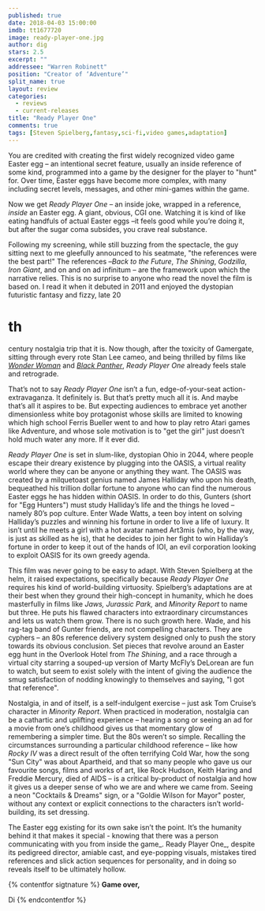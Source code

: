 ```yaml
---
published: true
date: 2018-04-03 15:00:00
imdb: tt1677720
image: ready-player-one.jpg
author: dig
stars: 2.5
excerpt: ""
addressee: "Warren Robinett"
position: "Creator of ‘Adventure’"
split_name: true
layout: review
categories: 
  - reviews
  - current-releases
title: "Ready Player One"
comments: true
tags: [Steven Spielberg,fantasy,sci-fi,video games,adaptation]
---
```

You are credited with creating the first widely recognized video game Easter egg – an intentional secret feature, usually an inside reference of some kind, programmed into a game by the designer for the player to "hunt" for. Over time, Easter eggs have become more complex, with many including secret levels, messages, and other mini-games within the game.

Now we get _Ready Player One_ –  an inside joke, wrapped in a reference, _inside_ an Easter egg. A giant, obvious, CGI one. Watching it is kind of like eating handfuls of actual Easter eggs –it feels good while you’re doing it, but after the sugar coma subsides, you crave real substance.

Following my screening, while still buzzing from the spectacle, the guy sitting next to me gleefully announced to his seatmate, "the references were the best part!" The references –_Back to the Future_, _The Shining_, _Godzilla_, _Iron Giant_, and on and on ad infinitum – are the framework upon which the narrative relies. This is no surprise to anyone who read the novel the film is based on. I read it when it debuted in 2011 and enjoyed the dystopian futuristic fantasy and fizzy, late 20

# th
 century nostalgia trip that it is. Now though, after the toxicity of Gamergate, sitting through every rote Stan Lee cameo, and being thrilled by films like [_Wonder Woman_](http://www.dearcastandcrew.com/content/2017/6/16/wonder-woman.html) and [_Black Panther_](http://www.dearcastandcrew.com/content/2018/2/17/black-panther.html), _Ready Player One_ already feels stale and retrograde.

That’s not to say _Ready Player One_ isn’t a fun, edge-of-your-seat action-extravaganza. It definitely is. But that’s pretty much all it is. And maybe that’s all it aspires to be. But expecting audiences to embrace yet another dimensionless white boy protagonist whose skills are limited to knowing which high school Ferris Bueller went to and how to play retro Atari games like Adventure, and whose sole motivation is to "get the girl" just doesn’t hold much water any more. If it ever did.

_Ready Player One_ is set in slum-like, dystopian Ohio in 2044, where people escape their dreary existence by plugging into the OASIS, a virtual reality world where they can be anyone or anything they want. The OASIS was created by a milquetoast genius named James Halliday who upon his death, bequeathed his trillion dollar fortune to anyone who can find the numerous Easter eggs he has hidden within OASIS. In order to do this, Gunters (short for "Egg Hunters") must study Halliday’s life and the things he loved – namely 80’s pop culture. Enter Wade Watts, a teen boy intent on solving Halliday’s puzzles and winning his fortune in order to live a life of luxury. It isn’t until he meets a girl with a hot avatar named Art3mis (who, by the way, is just as skilled as he is), that he decides to join her fight to win Halliday’s fortune in order to keep it out of the hands of IOI, an evil corporation looking to exploit OASIS for its own greedy agenda.

This film was never going to be easy to adapt. With Steven Spielberg at the helm, it raised expectations, specifically because _Ready Player One_ requires his kind of world-building virtuosity. Spielberg’s adaptations are at their best when they ground their high-concept in humanity, which he does masterfully in films like _Jaws, Jurassic Park,_ and _Minority Report_ to name but three. He puts his flawed characters into extraordinary circumstances and lets us watch them grow. There is no such growth here. Wade, and his rag-tag band of Gunter friends, are not compelling characters. They are cyphers – an 80s reference delivery system designed only to push the story towards its obvious conclusion. Set pieces that revolve around an Easter egg hunt in the Overlook Hotel from _The Shining_, and a race through a virtual city starring a souped-up version of Marty McFly’s DeLorean are fun to watch, but seem to exist solely with the intent of giving the audience the smug satisfaction of nodding knowingly to themselves and saying, "I got that reference".

Nostalgia, in and of itself, is a self-indulgent exercise – just ask Tom Cruise’s character in _Minority Report_. When practiced in moderation, nostalgia can be a cathartic and uplifting experience – hearing a song or seeing an ad for a movie from one’s childhood gives us that momentary glow of remembering a simpler time. But the 80s weren’t so simple. Recalling the circumstances surrounding a particular childhood reference – like how _Rocky IV_ was a direct result of the often terrifying Cold War, how the song "Sun City" was about Apartheid, and that so many people who gave us our favourite songs, films and works of art, like Rock Hudson, Keith Haring and Freddie Mercury, died of AIDS – is a critical by-product of nostalgia and how it gives us a deeper sense of who we are and where we came from. Seeing a neon "Cocktails & Dreams" sign, or a "Goldie Wilson for Mayor" poster, without any context or explicit connections to the characters isn’t world-building, its set dressing.

The Easter egg existing for its own sake isn’t the point. It’s the humanity behind it that makes it special - knowing that there was a person communicating with you from inside the game_. Ready Player One_, despite its pedigreed director, amiable cast, and eye-popping visuals, mistakes tired references and slick action sequences for personality, and in doing so reveals itself to be ultimately hollow.

{% contentfor sigtnature %}
**Game over,**

Di
{% endcontentfor %}